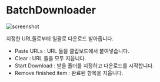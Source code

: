 # BatchDownloader

![screenshot](http://i.imgur.com/cyOH0aZ.png)

지정한 URL들로부터 일괄로 다운로드 받아줍니다.

* Paste URLs : URL 들을 클립보드에서 붙여넣습니다.
* Clear : URL 들을 모두 지웁니다.
* Start Download : 받을 폴더를 지정하고 다운로드를 시작합니다.
* Remove finished item : 완료된 항목을 지웁니다.
